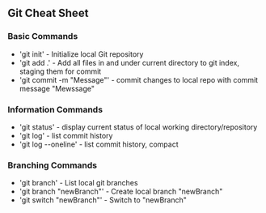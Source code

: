 ## Git Cheat Sheet

### Basic Commands
* 'git init' - Initialize local Git repository
* 'git add .' - Add all files in and under current directory to git index, staging them for commit
* 'git commit -m "Message"' - commit changes to local repo with commit message "Mewssage"

### Information Commands
* 'git status' - display current status of local working directory/repository
* 'git log' - list commit history
* 'git log --oneline' - list commit history, compact

### Branching Commands
* 'git branch' - List local git branches
* 'git branch "newBranch"' - Create local branch "newBranch"
* 'git switch "newBranch"' - Switch to "newBranch"
